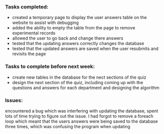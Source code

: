 ### Tasks completed:
- created a temporary page to display the user answers table on the website to assist with debugging
- added the ability to empty the table from the page to remove experimental records
- allowed the user to go back and change there answers
- tested that the updating answers correctly changes the database
- tested that the updated answers are saved when the user resubmits and revisits the page

### Tasks to complete before next week:
- create new tables in the database for the nect sections of the quiz
- design the next section of the quiz, including coming up with the questions and answers for each department and designing the algorithm

### Issues:
encountered a bug which was interfering with updating the database, spent lots of time trying to figure out the issue. I had forgot to remove a foreach loop which meant that the users answers were being saved to the database three times, which was confusing the program when updating 
